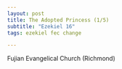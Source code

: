 ```yaml
---
layout: post
title: The Adopted Princess (1/5)
subtitle: "Ezekiel 16"
tags: ezekiel fec change

---
```

Fujian Evangelical Church (Richmond)
